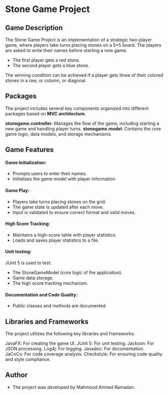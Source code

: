 # Stone Game Project

## Game Description
The Stone Game Project is an implementation of a strategic two-player game,
where players take turns placing stones on a 5*5 board. The players are asked 
to write their names before starting a new game.

- The first player gets a red stone.
- The second player gets a blue stone.

The winning condition can be achieved if a player gets three of their colored
stones in a raw, or column, or diagonal.

## Packages
The project includes several key components organized into different packages
based on **MVC architecture**.

**stonegame.controller**: Manages the flow of the game, including starting a new game and handling player turns.
**stonegame.model**: Contains the core game logic, data models, and storage mechanisms.

## Game Features
#### Game Initialization: 
- Prompts users to enter their names.
- Initializes the game model with player information.

#### Game Play:
- Players take turns placing stones on the grid.
- The game state is updated after each move.
- Input is validated to ensure correct format and valid moves.

#### High Score Tracking:
- Maintains a high-score table with player statistics.
- Loads and saves player statistics to a file.

#### Unit testing:
JUnit 5 is used to test:
- The StoneGameModel (core logic of the application).
- Game data storage.
- The high score tracking mechanism.

#### Documentation and Code Quality:
- Public classes and methods are documented

## Libraries and Frameworks
The project utilizes the following key libraries and frameworks:

JavaFX: For creating the game UI.
JUnit 5: For unit testing.
Jackson: For JSON processing.
Log4j: For logging.
Javadoc: For documentation.
JaCoCo: For code coverage analysis.
Checkstyle: For ensuring code quality and style compliance.

## Author
- The project was developed by Mahmoud Ahmed Ramadan.
